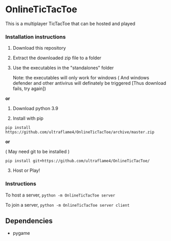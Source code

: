 # OnlineTicTacToe
This is a multiplayer TicTacToe
that can be hosted and played

### Installation instructions

1. Download this repository
2. Extract the downloaded zip file to a folder
3. Use the executables in the "standalones" folder 
   
   Note: the executables will only work for windows
   ( And windows defender and other antivirus will definately be triggered [Thus download fails, try again])


 **or**

1. Download python 3.9

2. Install with pip

``
pip install https://github.com/ultraflame4/OnlineTicTacToe/archive/master.zip
``

**or**

( May need git to be installed )

``
pip install git+https://github.com/ultraflame4/OnlineTicTacToe/
``


3. Host or Play!


### Instructions

To host a server,
``python -m OnlineTicTacToe server``

To join a server,
``python -m OnlineTicTacToe server client``

## Dependencies
* pygame
